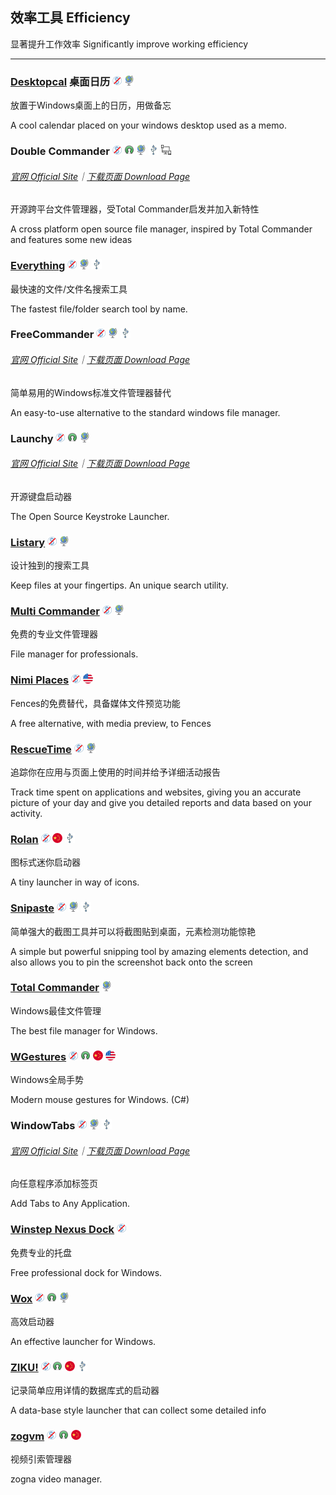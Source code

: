 ## 效率工具   Efficiency

显著提升工作效率   Significantly improve working efficiency

---

### [Desktopcal](http://www.desktopcal.com/) 桌面日历 ![](/assets/图片2.png) ![](/assets/earth-globe.png)

放置于Windows桌面上的日历，用做备忘

A cool calendar placed on your windows desktop used as a memo.

### Double Commander ![](/assets/图片2.png) ![](/assets/open-source-icon.png) ![](/assets/earth-globe.png) ![](/assets/usb.png) ![](/assets/multi_platform.png)

###### [官网 Official Site](https://doublecmd.sourceforge.io/)｜[下载页面 Download Page](https://sourceforge.net/p/doublecmd/wiki/Download/)

开源跨平台文件管理器，受Total Commander启发并加入新特性

A cross platform open source file manager, inspired by Total Commander and features some new ideas

### [Everything](http://www.voidtools.com/) ![](/assets/图片2.png) ![](/assets/earth-globe.png) ![](/assets/usb.png)

最快速的文件/文件名搜索工具

The fastest file/folder search tool by name.

### FreeCommander ![](/assets/图片2.png) ![](/assets/earth-globe.png) ![](/assets/usb.png)

###### [官网 Official Site](http://freecommander.com/en/summary/)｜[下载页面 Download Page](http://freecommander.com/en/downloads/)

简单易用的Windows标准文件管理器替代

An easy-to-use alternative to the standard windows file manager.

### Launchy ![](/assets/图片2.png) ![](/assets/open-source-icon.png) ![](/assets/earth-globe.png)

###### [官网 Official Site](http://www.launchy.net/)｜[下载页面 Download Page](http://www.launchy.net/download.php)

开源键盘启动器

The Open Source Keystroke Launcher.

### [Listary](http://www.listary.com/) ![](/assets/图片2.png) ![](/assets/earth-globe.png)

设计独到的搜索工具

Keep files at your fingertips. An unique search utility.

### [Multi Commander](http://multicommander.com/) ![](/assets/图片2.png) ![](/assets/earth-globe.png)

免费的专业文件管理器

File manager for professionals.

### [Nimi Places](http://mynimi.net/Projects/Nimi-Places/) ![](/assets/图片2.png) ![](/assets/united-states.png)

Fences的免费替代，具备媒体文件预览功能

A free alternative, with media preview, to Fences

### [RescueTime](https://team.rescuetime.com/) ![](/assets/图片2.png) ![](/assets/earth-globe.png)

追踪你在应用与页面上使用的时间并给予详细活动报告

Track time spent on applications and websites, giving you an accurate picture of your day and give you detailed reports and data based on your activity.

### [Rolan](http://www.irolan.com/) ![](/assets/图片2.png) ![](/assets/china.png) ![](/assets/usb.png)

图标式迷你启动器

A tiny launcher in way of icons.

### [Snipaste](https://snipaste.com/) ![](/assets/图片2.png) ![](/assets/earth-globe.png) ![](/assets/usb.png)

简单强大的截图工具并可以将截图贴到桌面，元素检测功能惊艳

A simple but powerful snipping tool by amazing elements detection, and also allows you to pin the screenshot back onto the screen

### [Total Commander](https://www.ghisler.com/) ![](/assets/earth-globe.png)

Windows最佳文件管理

The best file manager for Windows.

### [**WGestures**](http://www.yingdev.com/projects/wgestures) ![](/assets/图片2.png) ![](/assets/open-source-icon.png) ![](/assets/china.png) ![](/assets/united-states.png)

Windows全局手势

Modern mouse gestures for Windows. \(C\#\)

### WindowTabs ![](/assets/图片2.png) ![](/assets/earth-globe.png) ![](/assets/usb.png)

###### [官网 Official Site](http://windowtabs.com/)｜[下载页面 Download Page](http://windowtabs.com/download/)

向任意程序添加标签页

Add Tabs to Any Application.

### [Winstep Nexus Dock](http://www.winstep.net/nexus.asp) ![](/assets/图片2.png)

免费专业的托盘

Free professional dock for Windows.

### [Wox](http://www.getwox.com/) ![](/assets/图片2.png) ![](/assets/open-source-icon.png) ![](/assets/earth-globe.png)

高效启动器

An effective launcher for Windows.

### [ZIKU!](http://ziku.olereo.com/) ![](/assets/图片2.png) ![](/assets/open-source-icon.png) ![](/assets/china.png) ![](/assets/usb.png)

记录简单应用详情的数据库式的启动器

A data-base style launcher that can collect some detailed info

### [**zogvm**](https://github.com/zogvm/zogvm) ![](/assets/图片2.png) ![](/assets/open-source-icon.png) ![](/assets/china.png)

视频引索管理器

zogna video manager.

